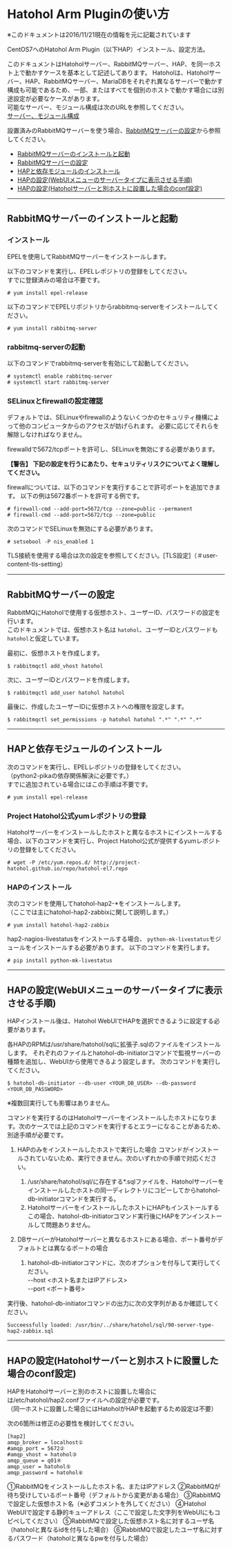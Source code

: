 Hatohol Arm Pluginの使い方
=======================
※このドキュメントは2016/11/21現在の情報を元に記載されています

CentOS7へのHatohol Arm Plugin（以下HAP）インストール、設定方法。

このドキュメントはHatoholサーバー、RabbitMQサーバー、HAP、を同一ホスト上で動かすケースを基本として記述してあります。
Hatoholは、Hatoholサーバー、HAP、RabbitMQサーバー、MariaDBをそれぞれ異なるサーバーで動かす構成も可能であるため、一部、またはすべてを個別のホストで動かす場合には別途設定が必要なケースがあります。  
可能なサーバー、モジュール構成は次のURLを参照してください。  
[サーバー、モジュール構成](https://github.com/project-hatohol/hatohol/wiki/%E3%82%B5%E3%83%BC%E3%83%90%E3%83%BC%E3%80%81%E3%83%A2%E3%82%B8%E3%83%A5%E3%83%BC%E3%83%AB%E6%A7%8B%E6%88%90)

設置済みのRabbitMQサーバーを使う場合、[RabbitMQサーバーの設定](#RabbitMQサーバーの設定)から参照してください。

* [RabbitMQサーバーのインストールと起動](#RabbitMQサーバーのインストールと起動)
* [RabbitMQサーバーの設定](#RabbitMQサーバーの設定)
* [HAPと依存モジュールのインストール](#HAPと依存モジュールのインストール)
* [HAPの設定(WebUIメニューのサーバータイプに表示させる手順)](#HAPの設定(WebUIメニューのサーバータイプに表示させる手順))
* [HAPの設定(Hatoholサーバーと別ホストに設置した場合のconf設定)](#HAPの設定(Hatoholサーバーと別ホストに設置した場合のconf設定))

---

## RabbitMQサーバーのインストールと起動


### インストール

EPELを使用してRabbitMQサーバーをインストールします。

以下のコマンドを実行し、EPELレポジトリの登録をしてください。  
すでに登録済みの場合は不要です。

    # yum install epel-release

以下のコマンドでEPELリポジトリからrabbitmq-serverをインストールしてください。

    # yum install rabbitmq-server


### rabbitmq-serverの起動

以下のコマンドでrabbitmq-serverを有効にして起動してください。

    # systemctl enable rabbitmq-server
    # systemctl start rabbitmq-server


### SELinuxとfirewallの設定確認

デフォルトでは、SELinuxやfirewallのようないくつかのセキュリティ機構によって他のコンピュータからのアクセスが妨げられます。 必要に応じてそれらを解除しなければなりません。

firewalldで5672/tcpポートを許可し、SELinuxを無効にする必要があります。

**【警告】 下記の設定を行うにあたり、セキュリティリスクについてよく理解してください。**

firewallについては、以下のコマンドを実行することで許可ポートを追加できます。 以下の例は5672番ポートを許可する例です。

    # firewall-cmd --add-port=5672/tcp --zone=public --permanent
    # firewall-cmd --add-port=5672/tcp --zone=public

次のコマンドでSELinuxを無効にする必要があります。

    # setsebool -P nis_enabled 1


TLS接続を使用する場合は次の設定を参照してください。[TLS設定]（＃user-content-tls-setting）

---

## RabbitMQサーバーの設定

RabbitMQにHatoholで使用する仮想ホスト、ユーザーID、パスワードの設定を行います。  
このドキュメントでは、仮想ホスト名は `hatohol`、ユーザーIDとパスワードも` hatohol`と仮定しています。  

最初に、仮想ホストを作成します。

    $ rabbitmqctl add_vhost hatohol

次に、ユーザーIDとパスワードを作成します。

    $ rabbitmqctl add_user hatohol hatohol

最後に、作成したユーザーIDに仮想ホストへの権限を設定します。

    $ rabbitmqctl set_permissions -p hatohol hatohol ".*" ".*" ".*"

---

## HAPと依存モジュールのインストール

次のコマンドを実行し、EPELレポジトリの登録をしてください。  
（python2-pikaの依存関係解決に必要です。）  
すでに追加されている場合にはこの手順は不要です。

    # yum install epel-release

### Project Hatohol公式yumレポジトリの登録
Hatoholサーバーをインストールしたホストと異なるホストにインストールする場合、以下のコマンドを実行し、Project Hatohol公式が提供するyumレポジトリの登録をしてください。

    # wget -P /etc/yum.repos.d/ http://project-hatohol.github.io/repo/hatohol-el7.repo

### HAPのインストール

次のコマンドを使用してhatohol-hap2-*をインストールします。  
（ここでは主にhatohol-hap2-zabbixに関して説明します。）

    # yum install hatohol-hap2-zabbix

hap2-nagios-livestatusをインストールする場合、 `python-mk-livestatus`モジュールをインストールする必要があります。
以下のコマンドを実行します。

    # pip install python-mk-livestatus

---

## HAPの設定(WebUIメニューのサーバータイプに表示させる手順)

HAPインストール後は、Hatohol WebUIでHAPを選択できるように設定する必要があります。

各HAPのRPMは/usr/share/hatohol/sqlに拡張子.sqlのファイルをインストールします。
それぞれのファイルとhatohol-db-initiatorコマンドで監視サーバーの種類を追加し、WebUIから使用できるよう設定します。
次のコマンドを実行してください。

    $ hatohol-db-initiator --db-user <YOUR_DB_USER> --db-password <YOUR_DB_PASSWORD>

※複数回実行しても影響はありません。

コマンドを実行するのはHatoholサーバーをインストールしたホストになります。次のケースでは上記のコマンドを実行するとエラーになることがあるため、別途手順が必要です。

1. HAPのみをインストールしたホストで実行した場合
コマンドがインストールされていないため、実行できません。次のいずれかの手順で対応ください。
	1. /usr/share/hatohol/sql/に存在する*.sqlファイルを、Hatoholサーバーをインストールしたホストの同一ディレクトリにコピーしてからhatohol-db-initiatorコマンドを実行する。
	1. HatoholサーバーをインストールしたホストにHAPもインストールする  
	この場合、hatohol-db-initiatorコマンド実行後にHAPをアンインストールして問題ありません。

1. DBサーバーがHatoholサーバーと異なるホストにある場合、ポート番号がデフォルトとは異なるポートの場合
	1. hatohol-db-initiatorコマンドに、次のオプションを付与して実行してください。  
	--host <ホスト名またはIPアドレス>  
	--port <ポート番号>

実行後、hatohol-db-initiatorコマンドの出力に次の文字列があるか確認してください。

    Succeessfully loaded: /usr/bin/../share/hatohol/sql/90-server-type-hap2-zabbix.sql

---

## HAPの設定(Hatoholサーバーと別ホストに設置した場合のconf設定)

HAPをHatoholサーバーと別のホストに設置した場合には/etc/hatohol/hap2.confファイルへの設定が必要です。  
（同一ホストに設置した場合にはHatoholがHAPを起動するため設定は不要）

次の6箇所は修正の必要性を検討してください。

```
[hap2]
amqp_broker = localhost①
#amqp_port = 5672②
#amqp_vhost = hatohol③
amqp_queue = q01④
amqp_user = hatohol⑤
amqp_password = hatohol⑥
```

①RabbitMQをインストールしたホスト名、またはIPアドレス
②RabbitMQが待ち受けしているポート番号（デフォルトから変更がある場合）
③RabbitMQで設定した仮想ホスト名（※必ずコメントを外してください）
④Hatohol WebUIで設定する静的キューアドレス（ここで設定した文字列をWebUIにもコピペしてください）
⑤RabbitMQで設定した仮想ホスト名に対するユーザ名（hatoholと異なるidを付与した場合）
⑥RabbitMQで設定したユーザ名に対するパスワード（hatoholと異なるpwを付与した場合）


